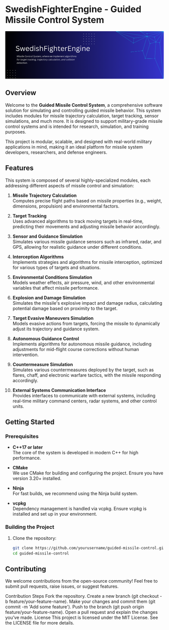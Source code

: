 # SwedishFighterEngine - Guided Missile Control System

![alt text](./assets/bg.png "SwedishFighterEngine")

## Overview

Welcome to the **Guided Missile Control System**, a comprehensive software solution for simulating and controlling guided missile behavior. This system includes modules for missile trajectory calculation, target tracking, sensor simulations, and much more. It is designed to support military-grade missile control systems and is intended for research, simulation, and training purposes.

This project is modular, scalable, and designed with real-world military applications in mind, making it an ideal platform for missile system developers, researchers, and defense engineers.

## Features

This system is composed of several highly-specialized modules, each addressing different aspects of missile control and simulation:

1. **Missile Trajectory Calculation**  
   Computes precise flight paths based on missile properties (e.g., weight, dimensions, propulsion) and environmental factors.
   
2. **Target Tracking**  
   Uses advanced algorithms to track moving targets in real-time, predicting their movements and adjusting missile behavior accordingly.

3. **Sensor and Guidance Simulation**  
   Simulates various missile guidance sensors such as infrared, radar, and GPS, allowing for realistic guidance under different conditions.

4. **Interception Algorithms**  
   Implements strategies and algorithms for missile interception, optimized for various types of targets and situations.

5. **Environmental Conditions Simulation**  
   Models weather effects, air pressure, wind, and other environmental variables that affect missile performance.

6. **Explosion and Damage Simulation**  
   Simulates the missile's explosive impact and damage radius, calculating potential damage based on proximity to the target.

7. **Target Evasive Maneuvers Simulation**  
   Models evasive actions from targets, forcing the missile to dynamically adjust its trajectory and guidance system.

8. **Autonomous Guidance Control**  
   Implements algorithms for autonomous missile guidance, including adjustments for mid-flight course corrections without human intervention.

9. **Countermeasure Simulation**  
   Simulates various countermeasures deployed by the target, such as flares, chaff, and electronic warfare tactics, with the missile responding accordingly.

10. **External Systems Communication Interface**  
    Provides interfaces to communicate with external systems, including real-time military command centers, radar systems, and other control units.

## Getting Started

### Prerequisites

- **C++17 or later**  
  The core of the system is developed in modern C++ for high performance.
  
- **CMake**  
  We use CMake for building and configuring the project. Ensure you have version 3.20+ installed.

- **Ninja**  
  For fast builds, we recommend using the Ninja build system.

- **vcpkg**  
  Dependency management is handled via vcpkg. Ensure vcpkg is installed and set up in your environment.

### Building the Project

1. Clone the repository:
   ```bash
   git clone https://github.com/yourusername/guided-missile-control.git
   cd guided-missile-control

## Contributing
We welcome contributions from the open-source community! Feel free to submit pull requests, raise issues, or suggest features.

Contribution Steps
Fork the repository.
Create a new branch (git checkout -b feature/your-feature-name).
Make your changes and commit them (git commit -m 'Add some feature').
Push to the branch (git push origin feature/your-feature-name).
Open a pull request and explain the changes you’ve made.
License
This project is licensed under the MIT License. See the LICENSE file for more details.